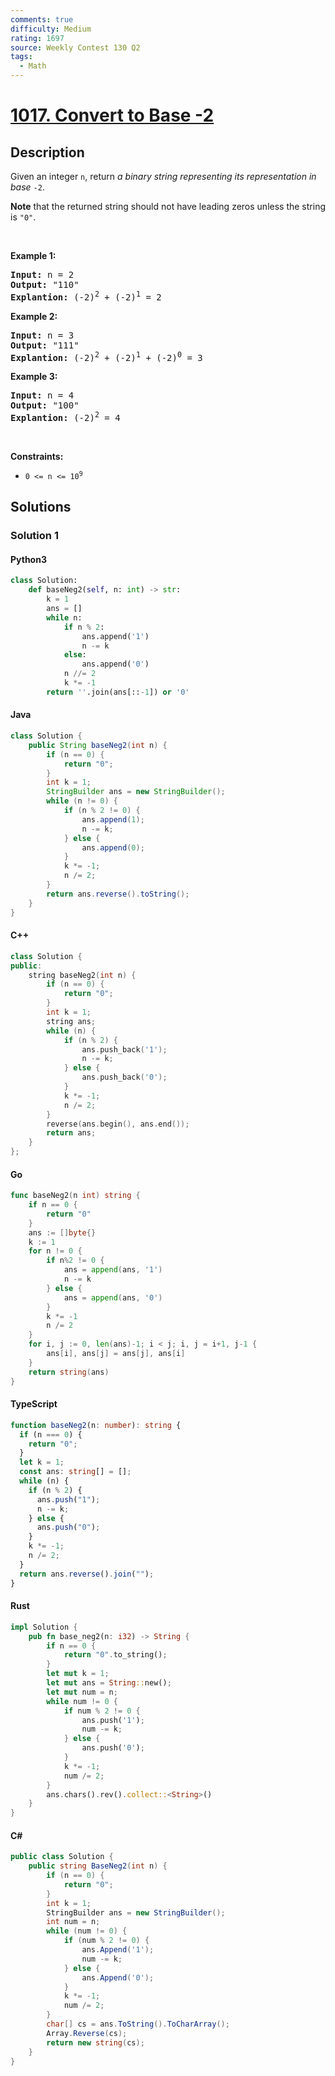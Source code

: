 ```yaml
---
comments: true
difficulty: Medium
rating: 1697
source: Weekly Contest 130 Q2
tags:
  - Math
---
```


<!-- problem:start -->

# [1017. Convert to Base -2](https://leetcode.com/problems/convert-to-base-2)


## Description

<!-- description:start -->

<p>Given an integer <code>n</code>, return <em>a binary string representing its representation in base</em> <code>-2</code>.</p>

<p><strong>Note</strong> that the returned string should not have leading zeros unless the string is <code>&quot;0&quot;</code>.</p>

<p>&nbsp;</p>
<p><strong class="example">Example 1:</strong></p>

<pre>
<strong>Input:</strong> n = 2
<strong>Output:</strong> &quot;110&quot;
<strong>Explantion:</strong> (-2)<sup>2</sup> + (-2)<sup>1</sup> = 2
</pre>

<p><strong class="example">Example 2:</strong></p>

<pre>
<strong>Input:</strong> n = 3
<strong>Output:</strong> &quot;111&quot;
<strong>Explantion:</strong> (-2)<sup>2</sup> + (-2)<sup>1</sup> + (-2)<sup>0</sup> = 3
</pre>

<p><strong class="example">Example 3:</strong></p>

<pre>
<strong>Input:</strong> n = 4
<strong>Output:</strong> &quot;100&quot;
<strong>Explantion:</strong> (-2)<sup>2</sup> = 4
</pre>

<p>&nbsp;</p>
<p><strong>Constraints:</strong></p>

<ul>
	<li><code>0 &lt;= n &lt;= 10<sup>9</sup></code></li>
</ul>

<!-- description:end -->

## Solutions

<!-- solution:start -->

### Solution 1

<!-- tabs:start -->

#### Python3

```python
class Solution:
    def baseNeg2(self, n: int) -> str:
        k = 1
        ans = []
        while n:
            if n % 2:
                ans.append('1')
                n -= k
            else:
                ans.append('0')
            n //= 2
            k *= -1
        return ''.join(ans[::-1]) or '0'
```

#### Java

```java
class Solution {
    public String baseNeg2(int n) {
        if (n == 0) {
            return "0";
        }
        int k = 1;
        StringBuilder ans = new StringBuilder();
        while (n != 0) {
            if (n % 2 != 0) {
                ans.append(1);
                n -= k;
            } else {
                ans.append(0);
            }
            k *= -1;
            n /= 2;
        }
        return ans.reverse().toString();
    }
}
```

#### C++

```cpp
class Solution {
public:
    string baseNeg2(int n) {
        if (n == 0) {
            return "0";
        }
        int k = 1;
        string ans;
        while (n) {
            if (n % 2) {
                ans.push_back('1');
                n -= k;
            } else {
                ans.push_back('0');
            }
            k *= -1;
            n /= 2;
        }
        reverse(ans.begin(), ans.end());
        return ans;
    }
};
```

#### Go

```go
func baseNeg2(n int) string {
	if n == 0 {
		return "0"
	}
	ans := []byte{}
	k := 1
	for n != 0 {
		if n%2 != 0 {
			ans = append(ans, '1')
			n -= k
		} else {
			ans = append(ans, '0')
		}
		k *= -1
		n /= 2
	}
	for i, j := 0, len(ans)-1; i < j; i, j = i+1, j-1 {
		ans[i], ans[j] = ans[j], ans[i]
	}
	return string(ans)
}
```

#### TypeScript

```ts
function baseNeg2(n: number): string {
  if (n === 0) {
    return "0";
  }
  let k = 1;
  const ans: string[] = [];
  while (n) {
    if (n % 2) {
      ans.push("1");
      n -= k;
    } else {
      ans.push("0");
    }
    k *= -1;
    n /= 2;
  }
  return ans.reverse().join("");
}
```

#### Rust

```rust
impl Solution {
    pub fn base_neg2(n: i32) -> String {
        if n == 0 {
            return "0".to_string();
        }
        let mut k = 1;
        let mut ans = String::new();
        let mut num = n;
        while num != 0 {
            if num % 2 != 0 {
                ans.push('1');
                num -= k;
            } else {
                ans.push('0');
            }
            k *= -1;
            num /= 2;
        }
        ans.chars().rev().collect::<String>()
    }
}
```

#### C#

```cs
public class Solution {
    public string BaseNeg2(int n) {
        if (n == 0) {
            return "0";
        }
        int k = 1;
        StringBuilder ans = new StringBuilder();
        int num = n;
        while (num != 0) {
            if (num % 2 != 0) {
                ans.Append('1');
                num -= k;
            } else {
                ans.Append('0');
            }
            k *= -1;
            num /= 2;
        }
        char[] cs = ans.ToString().ToCharArray();
        Array.Reverse(cs);
        return new string(cs);
    }
}
```

<!-- tabs:end -->

<!-- solution:end -->

<!-- problem:end -->
